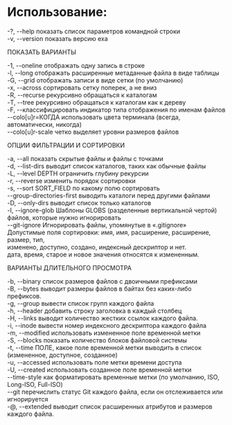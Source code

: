# Использование:  
  
-?, --help показать список параметров командной строки  
-v, --version показать версию exa  
  
ПОКАЗАТЬ ВАРИАНТЫ  

-1, --oneline отображать одну запись в строке  
-l, --long отображать расширенные метаданные файла в виде таблицы  
-G, --grid отображать записи в виде сетки (по умолчанию)  
-x, --across сортировать сетку поперек, а не вниз  
-R, --recurse рекурсивно обращаться к каталогам  
-T, --tree рекурсивно обращаться к каталогам как к дереву  
-F, --классифицировать индикатор типа отображения по именам файлов  
--colo[u]r=КОГДА использовать цвета терминала (всегда, автоматически, никогда)  
--colo[u]r-scale четко выделяет уровни размеров файлов  
  
ОПЦИИ ФИЛЬТРАЦИИ И СОРТИРОВКИ  

-a, --all показать скрытые файлы и файлы с точками  
-d, --list-dirs выводит список каталогов, таких как обычные файлы  
-L, --level DEPTH ограничить глубину рекурсии  
-r, --reverse изменить порядок сортировки  
-s, --sort SORT_FIELD по какому полю сортировать  
--group-directories-first выводить каталоги перед другими файлами  
-D, --only-dirs выводит список только каталогов  
-I, --ignore-glob Шаблоны GLOBS (разделенные вертикальной чертой) файлов, которые нужно игнорировать  
--git-ignore Игнорировать файлы, упомянутые в «.gitignore»  
Допустимые поля сортировки: имя, имя, расширение, расширение, размер, тип,  
изменено, доступно, создано, индексный дескриптор и нет.  
дата, время, старое и новое значения относятся к измененным.  
  
ВАРИАНТЫ ДЛИТЕЛЬНОГО ПРОСМОТРА 

-b, --binary список размеров файлов с двоичными префиксами  
-B, --bytes выводит размеры файлов в байтах без каких-либо префиксов.  
-g, --group вывести список групп каждого файла  
-h, --header добавить строку заголовка в каждый столбец  
-H, --links выводит количество жестких ссылок каждого файла.  
-i, --inode вывести номер индексного дескриптора каждого файла  
-m, --modified использовать измененное поле временной метки  
-S, --blocks показать количество блоков файловой системы  
-t, --time ПОЛЕ, какое поле временной метки выводить в список (измененное, доступное, созданное)  
-u, --accessed использовать поле метки времени доступа  
-U, --created использовать созданное поле временной метки  
--time-style как форматировать временные метки (по умолчанию, ISO, Long-ISO, Full-ISO)  
--git перечислить статус Git каждого файла, если он отслеживается или игнорируется  
-@, --extended выводит список расширенных атрибутов и размеров каждого файла.